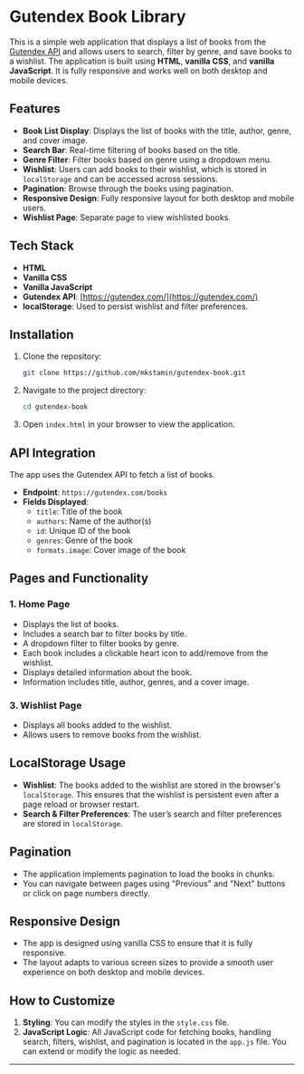 # Gutendex Book Library

This is a simple web application that displays a list of books from the [Gutendex API](https://gutendex.com/) and allows users to search, filter by genre, and save books to a wishlist. The application is built using **HTML**, **vanilla CSS**, and **vanilla JavaScript**. It is fully responsive and works well on both desktop and mobile devices.

## Features

- **Book List Display**: Displays the list of books with the title, author, genre, and cover image.
- **Search Bar**: Real-time filtering of books based on the title.
- **Genre Filter**: Filter books based on genre using a dropdown menu.
- **Wishlist**: Users can add books to their wishlist, which is stored in `localStorage` and can be accessed across sessions.
- **Pagination**: Browse through the books using pagination.
- **Responsive Design**: Fully responsive layout for both desktop and mobile users.
- **Wishlist Page**: Separate page to view wishlisted books.

## Tech Stack

- **HTML**
- **Vanilla CSS**
- **Vanilla JavaScript**
- **Gutendex API**: [https://gutendex.com/](https://gutendex.com/)
- **localStorage**: Used to persist wishlist and filter preferences.

## Installation

1. Clone the repository:

   ```bash
   git clone https://github.com/mkstamin/gutendex-book.git
   ```

2. Navigate to the project directory:

   ```bash
   cd gutendex-book
   ```

3. Open `index.html` in your browser to view the application.

## API Integration

The app uses the Gutendex API to fetch a list of books.

- **Endpoint**: `https://gutendex.com/books`
- **Fields Displayed**:
  - `title`: Title of the book
  - `authors`: Name of the author(s)
  - `id`: Unique ID of the book
  - `genres`: Genre of the book
  - `formats.image`: Cover image of the book

## Pages and Functionality

### 1. **Home Page**

- Displays the list of books.
- Includes a search bar to filter books by title.
- A dropdown filter to filter books by genre.
- Each book includes a clickable heart icon to add/remove from the wishlist.
- Displays detailed information about the book.
- Information includes title, author, genres, and a cover image.

### 3. **Wishlist Page**

- Displays all books added to the wishlist.
- Allows users to remove books from the wishlist.

## LocalStorage Usage

- **Wishlist**: The books added to the wishlist are stored in the browser's `localStorage`. This ensures that the wishlist is persistent even after a page reload or browser restart.
- **Search & Filter Preferences**: The user’s search and filter preferences are stored in `localStorage`.

## Pagination

- The application implements pagination to load the books in chunks.
- You can navigate between pages using "Previous" and "Next" buttons or click on page numbers directly.

## Responsive Design

- The app is designed using vanilla CSS to ensure that it is fully responsive.
- The layout adapts to various screen sizes to provide a smooth user experience on both desktop and mobile devices.

## How to Customize

1. **Styling**: You can modify the styles in the `style.css` file.
2. **JavaScript Logic**: All JavaScript code for fetching books, handling search, filters, wishlist, and pagination is located in the `app.js` file. You can extend or modify the logic as needed.

---
